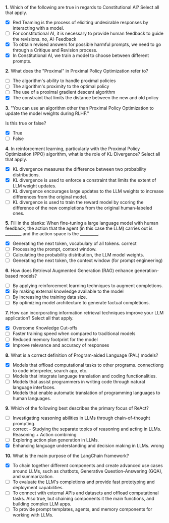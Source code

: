 **1.** Which of the following are true in regards to Constitutional AI? Select all that apply.
- [x] Red Teaming is the process of eliciting undesirable responses by interacting with a model.
- [ ] For constitutional AI, it is necessary to provide human feedback to guide the revisions. no, AI-Feedback
- [x] To obtain revised answers for possible harmful prompts, we need to go through a Critique and Revision process.
- [x] In Constitutional AI, we train a model to choose between different prompts.

**2.** What does the "Proximal" in Proximal Policy Optimization refer to?
- [ ] The algorithm's ability to handle proximal policies
- [ ] The algorithm's proximity to the optimal policy
- [ ] The use of a proximal gradient descent algorithm
- [x] The constraint that limits the distance between the new and old policy

**3.** "You can use an algorithm other than Proximal Policy Optimization to update the model weights during RLHF."

Is this true or false?
- [x] True
- [ ] False

**4.** In reinforcement learning, particularly with the Proximal Policy Optimization (PPO) algorithm, what is the role of KL-Divergence? Select all that apply.
- [x] KL divergence measures the difference between two probability distributions.
- [x] KL divergence is used to enforce a constraint that limits the extent of LLM weight updates.
- [ ] KL divergence encourages large updates to the LLM weights to increase differences from the original model.
- [ ] KL divergence is used to train the reward model by scoring the difference of the new completions from the original human-labeled ones.

**5.** Fill in the blanks: When fine-tuning a large language model with human feedback, the action that the agent (in this case the LLM) carries out is ________ and the action space is the _________.
- [x] Generating the next token, vocabulary of all tokens. correct
- [ ] Processing the prompt, context window.
- [ ] Calculating the probability distribution, the LLM model weights.
- [ ] Generating the next token, the context window (for prompt engineering)  

**6.** How does Retrieval Augmented Generation (RAG) enhance generation-based models?
- [ ] By applying reinforcement learning techniques to augment completions. 
- [x] By making external knowledge available to the model
- [ ] By increasing the training data size.
- [ ] By optimizing model architecture to generate factual completions.

**7.** How can incorporating information retrieval techniques improve your LLM application? Select all that apply.
- [x] Overcome Knowledge Cut-offs
- [ ] Faster training speed when compared to traditional models
- [ ] Reduced memory footprint for the model
- [x] Improve relevance and accuracy of responses

**8.** What is a correct definition of Program-aided Language (PAL) models? 
- [x] Models that offload computational tasks to other programs. connectiong to code interpreter, search app, etc.  
- [ ] Models that integrate language translation and coding functionalities.
- [ ] Models that assist programmers in writing code through natural language interfaces.
- [ ] Models that enable automatic translation of programming languages to human languages.

**9.** Which of the following best describes the primary focus of ReAct?
- [ ] Investigating reasoning abilities in LLMs through chain-of-thought prompting.
- [ ] correct - Studying the separate topics of reasoning and acting in LLMs. Reasoning + Action combining
- [ ] Exploring action plan generation in LLMs.
- [x] Enhancing language understanding and decision making in LLMs. wrong  

**10.** What is the main purpose of the LangChain framework?  
- [x] To chain together different components and create advanced use cases around LLMs, such as chatbots, Generative Question-Answering (GQA), and summarization.
- [ ] To evaluate the LLM's completions and provide fast prototyping and deployment capabilities.
- [ ] To connect with external APIs and datasets and offload computational tasks.
      Also true, but chaining components it the main functions, and building complex LLM apps.  
- [ ] To provide prompt templates, agents, and memory components for working with LLMs.  
